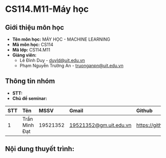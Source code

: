 # CS114.M11-Máy học
## Giới thiệu môn học
* __Tên môn học:__ MÁY HỌC - MACHINE LEARNING
* __Mã môn học:__ CS114
* __Mã lớp:__ CS114.M11
* __Giảng viên:__ 
  + Lê Đình Duy - duyld@uit.edu.vn
  + Phạm Nguyễn Trường An - truonganpn@uit.edu.vn
## Thông tin nhóm
* __STT:__
* __Chủ đề seminar:__ 

|**STT**|**Tên**|**MSSV**|**Gmail**|**Github**|
|:---|:---|:---|:---|:---|
|1|Trần Minh Đạt|19521352|19521352@gm.uit.edu.vn|https://github.com/19521352|

## Nội dung thuyết trình:
